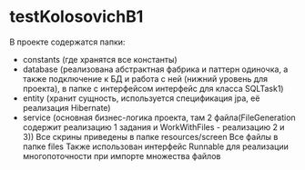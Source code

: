 # testKolosovichB1
В проекте содержатся папки: 
- constants (где хранятся все константы)
- database (реализована абстрактная фабрика и паттерн одиночка, а также подключение к БД и работа с ней (нижний уровень для проекта), в папке с интерфейсом интерфейс для класса SQLTask1)
- entity (хранит сущность, используется спецификация jpa, её реализация Hibernate)
- service (основная бизнес-логика проекта, там 2 файла(FileGeneration содержит реализацию 1 задания и WorkWithFiles - реализацию 2 и 3))
Все скрины приведены в папке resources/screen
Все файлы в папке files
Также использован интерфейс Runnable для реализации многопоточности при импорте множества файлов
